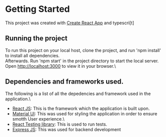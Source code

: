 # Getting Started 
This project was created with [Create React App](https://github.com/facebook/create-react-app) and typescri[t]



## Running the project

To run this project on your local host, clone the project, and run 'npm install' to install all dependencies.\
Afterwards. Run 'npm start' in the project directory to start the local server.\
Open [http://localhost:3000](http://localhost:3000) to view it in your browser.\


## Dependencies and frameworks used.
The following is a list of all the depedencies and framework used in the application.\
* [React JS](https://reactjs.org/): This is the framework which the application is built upon.
* [Material UI](https://mui.com/material-ui/getting-started/overview/): This was used for styling the application in order to ensure smotth User experience.\
* [React Testing library](https://testing-library.com/docs/react-testing-library/intro/): This is used to run tests.
* [Express JS](https://expressjs.com/): This was used for backend development